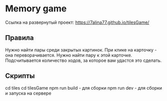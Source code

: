 # Memory game

Ссылка на развернутый проект:
https://7alina77.github.io/tilesGame/

## Правила
Нужно найти пары среди закрытых картинок. При клике на карточку - она переворачивается. Нужно найти пару к этой карточке. Подсчитывается количество ходов, за которое вам удастся это сделать. 

## Скрипты
cd tiles
cd tilesGame
npm run build - для сборки
npm run dev - для сборки и запуска на сервере